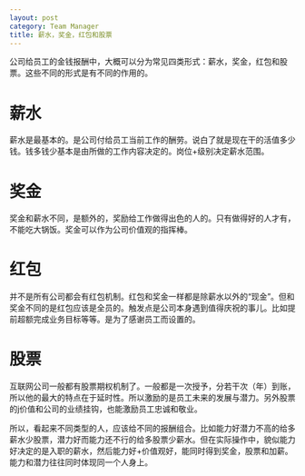 ```yaml
---
layout: post
category: Team Manager
title: 薪水，奖金，红包和股票
---
```


公司给员工的金钱报酬中，大概可以分为常见四类形式：薪水，奖金，红包和股票。这些不同的形式是有不同的作用的。

# 薪水

薪水是最基本的。是公司付给员工当前工作的酬劳。说白了就是现在干的活值多少钱。钱多钱少基本是由所做的工作内容决定的。岗位+级别决定薪水范围。

# 奖金

奖金和薪水不同，是额外的，奖励给工作做得出色的人的。只有做得好的人才有，不能吃大锅饭。奖金可以作为公司价值观的指挥棒。

# 红包

并不是所有公司都会有红包机制。红包和奖金一样都是除薪水以外的“现金”。但和奖金不同的是红包应该是全员的。触发点是公司本身遇到值得庆祝的事儿。比如提前超额完成业务目标等等。是为了感谢员工而设置的。

# 股票

互联网公司一般都有股票期权机制了。一般都是一次授予，分若干次（年）到账，所以他的最大的特点在于延时性。所以激励的是员工未来的发展与潜力。另外股票的j价值和公司的业绩挂钩，也能激励员工忠诚和敬业。

所以，看起来不同类型的人，应该给不同的报酬组合。比如能力好潜力不高的给多薪水少股票，潜力好而能力还不行的给多股票少薪水。但在实际操作中，貌似能力好决定的是入职的薪水，然后能力好+价值观好，能同时得到奖金，股票和加薪。能力和潜力往往同时体现同一个人身上。
